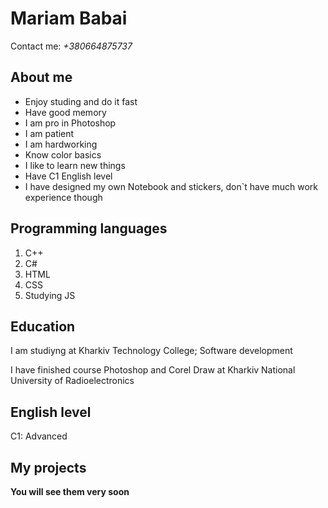 
# Mariam Babai


Contact me: *+380664875737*

## About me<br/>
- Enjoy studing and do it fast
- Have good memory
- I am pro in Photoshop
- I am patient
- I am hardworking
- Know color basics
- I like to learn new things
- Have C1 English level
- I have designed my own Notebook and stickers, don`t have much work experience though

## Programming languages<br/>
1. C++
2. C#
3. HTML
4. CSS
5. Studying JS

## Education<br/>
I am studiyng at Kharkiv Technology College; Software development

I have finished course Photoshop and Corel Draw at Kharkiv National University of Radioelectronics

## English level<br/>
C1: Advanced

## My projects<br/>
**You will see them very soon**
